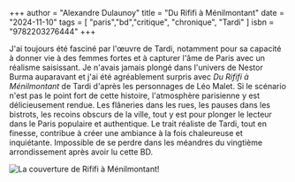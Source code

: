 +++
author = "Alexandre Dulaunoy"
title = "Du Rififi à Ménilmontant" 
date = "2024-11-10"
tags = [
    "paris","bd","critique", "chronique", "Tardi"
]
isbn = "9782203276444"
+++

J'ai toujours été fasciné par l'œuvre de Tardi, notamment pour sa capacité à donner vie à des femmes fortes et à capturer l'âme de Paris avec un réalisme saisissant. Je n'avais jamais plongé dans l'univers de Nestor Burma auparavant et j'ai été agréablement surpris avec *Du Rififi à Ménilmontant* de Tardi d'après les personnages de Léo Malet. Si le scénario n'est pas le point fort de cette histoire, l'atmosphère parisienne y est délicieusement rendue. Les flâneries dans les rues, les pauses dans les bistrots, les recoins obscurs de la ville, tout y est pour plonger le lecteur dans le Paris populaire et authentique. Le trait réaliste de Tardi, tout en finesse, contribue à créer une ambiance à la fois chaleureuse et inquiétante. Impossible de se perdre dans les méandres du vingtième arrondissement après avoir lu cette BD.

![La couverture de Rififi à Ménilmontant!](/images/tardi.jpeg)

